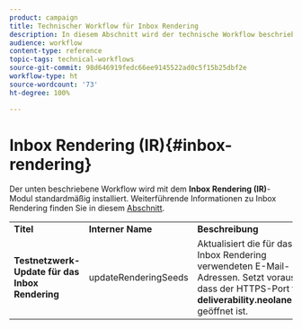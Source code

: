 ```yaml
---
product: campaign
title: Technischer Workflow für Inbox Rendering
description: In diesem Abschnitt wird der technische Workflow beschrieben, der mit dem Inbox Rendering-Package installiert wird.
audience: workflow
content-type: reference
topic-tags: technical-workflows
source-git-commit: 98d646919fedc66ee9145522ad0c5f15b25dbf2e
workflow-type: ht
source-wordcount: '73'
ht-degree: 100%

---
```



# Inbox Rendering (IR){#inbox-rendering}

Der unten beschriebene Workflow wird mit dem **Inbox Rendering (IR)**-Modul standardmäßig installiert. Weiterführende Informationen zu Inbox Rendering finden Sie in diesem [Abschnitt](../../delivery/using/inbox-rendering.md).

<table> 
 <tbody> 
  <tr> 
   <td> <strong>Titel</strong><br /> </td> 
   <td> <strong>Interner Name</strong><br /> </td> 
   <td> <strong>Beschreibung</strong><br /> </td> 
  </tr> 
  <tr> 
   <td> <strong>Testnetzwerk-Update für das Inbox Rendering</strong><br /> </td> 
   <td> <span class="uicontrol">updateRenderingSeeds</span> <br /> </td> 
   <td> Aktualisiert die für das Inbox Rendering verwendeten E-Mail-Adressen. Setzt voraus, dass der HTTPS-Port für <strong>deliverability.neolane.net</strong> geöffnet ist.<br /> </td> 
  </tr> 
 </tbody> 
</table>

